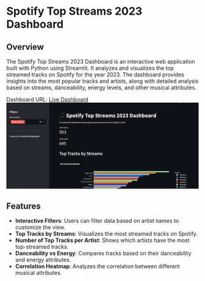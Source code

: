# Spotify Top Streams 2023 Dashboard

## Overview
The Spotify Top Streams 2023 Dashboard is an interactive web application built with Python using Streamlit. It analyzes and visualizes the top streamed tracks on Spotify for the year 2023. The dashboard provides insights into the most popular tracks and artists, along with detailed analysis based on streams, danceability, energy levels, and other musical attributes.

Dashboard URL: [Live Dashboard](https://spotify-top-streamed-2023.streamlit.app)
![Dashboard Screenshot](dashboard.png)


## Features
- **Interactive Filters**: Users can filter data based on artist names to customize the view.
- **Top Tracks by Streams**: Visualizes the most streamed tracks on Spotify.
- **Number of Top Tracks per Artist**: Shows which artists have the most top-streamed tracks.
- **Danceability vs Energy**: Compares tracks based on their danceability and energy attributes.
- **Correlation Heatmap**: Analyzes the correlation between different musical attributes.
